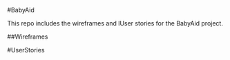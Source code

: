#BabyAid

This repo includes the wireframes and lUser stories for the BabyAid project.

##Wireframes




#UserStories
